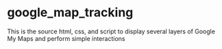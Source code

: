 # google_map_tracking

This is the source html, css, and script to display several layers of Google My Maps and perform simple interactions
